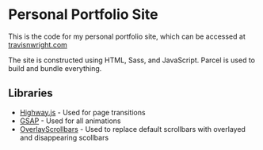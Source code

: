 # Personal Portfolio Site
This is the code for my personal portfolio site, which can be accessed at [travisnwright.com](https://travisnwright.com)

The site is constructed using HTML, Sass, and JavaScript. Parcel is used to build and bundle everything. 

## Libraries
- [Highway.js](https://highway.js.org/) - Used for page transitions
- [GSAP](https://greensock.com/gsap/) - Used for all animations
- [OverlayScrollbars](https://kingsora.github.io/OverlayScrollbars/#!overview) - Used to replace default scrollbars with overlayed and disappearing scollbars
